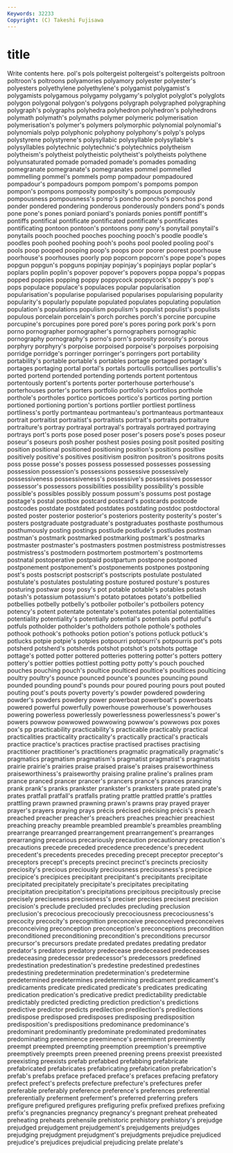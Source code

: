 ```yaml
---
Keywords: 32233 
Copyright: (C) Takeshi Fujisawa
---
```


# title

Write contents here.
 pol's pols
poltergeist poltergeist's poltergeists poltroon poltroon's poltroons polyamories polyamory polyester polyester's
polyesters polyethylene polyethylene's polygamist polygamist's polygamists polygamous polygamy polygamy's polyglot
polyglot's polyglots polygon polygonal polygon's polygons polygraph polygraphed polygraphing polygraph's
polygraphs polyhedra polyhedron polyhedron's polyhedrons polymath polymath's polymaths polymer polymeric
polymerisation polymerisation's polymer's polymers polymorphic polynomial polynomial's polynomials polyp polyphonic
polyphony polyphony's polyp's polyps polystyrene polystyrene's polysyllabic polysyllable polysyllable's polysyllables
polytechnic polytechnic's polytechnics polytheism polytheism's polytheist polytheistic polytheist's polytheists polythene
polyunsaturated pomade pomaded pomade's pomades pomading pomegranate pomegranate's pomegranates pommel
pommelled pommelling pommel's pommels pomp pompadour pompadoured pompadour's pompadours pompom
pompom's pompoms pompon pompon's pompons pomposity pomposity's pompous pompously pompousness
pompousness's pomp's poncho poncho's ponchos pond ponder pondered pondering ponderous
ponderously ponders pond's ponds pone pone's pones poniard poniard's poniards
ponies pontiff pontiff's pontiffs pontifical pontificate pontificated pontificate's pontificates pontificating
pontoon pontoon's pontoons pony pony's ponytail ponytail's ponytails pooch pooched
pooches pooching pooch's poodle poodle's poodles pooh poohed poohing pooh's
poohs pool pooled pooling pool's pools poop pooped pooping poop's
poops poor poorer poorest poorhouse poorhouse's poorhouses poorly pop popcorn
popcorn's pope pope's popes popgun popgun's popguns popinjay popinjay's popinjays
poplar poplar's poplars poplin poplin's popover popover's popovers poppa poppa's
poppas popped poppies popping poppy poppycock poppycock's poppy's pop's pops
populace populace's populaces popular popularisation popularisation's popularise popularised popularises popularising
popularity popularity's popularly populate populated populates populating population population's populations
populism populism's populist populist's populists populous porcelain porcelain's porch porches
porch's porcine porcupine porcupine's porcupines pore pored pore's pores poring
pork pork's porn porno pornographer pornographer's pornographers pornographic pornography pornography's
porno's porn's porosity porosity's porous porphyry porphyry's porpoise porpoised porpoise's
porpoises porpoising porridge porridge's porringer porringer's porringers port portability portability's
portable portable's portables portage portaged portage's portages portaging portal portal's
portals portcullis portcullises portcullis's ported portend portended portending portends portent
portentous portentously portent's portents porter porterhouse porterhouse's porterhouses porter's porters
portfolio portfolio's portfolios porthole porthole's portholes portico porticoes portico's porticos
porting portion portioned portioning portion's portions portlier portliest portliness portliness's
portly portmanteau portmanteau's portmanteaus portmanteaux portrait portraitist portraitist's portraitists portrait's
portraits portraiture portraiture's portray portrayal portrayal's portrayals portrayed portraying portrays
port's ports pose posed poser poser's posers pose's poses poseur
poseur's poseurs posh posher poshest posies posing posit posited positing
position positional positioned positioning position's positions positive positively positive's positives
positivism positron positron's positrons posits poss posse posse's posses possess
possessed possesses possessing possession possession's possessions possessive possessively possessiveness possessiveness's
possessive's possessives possessor possessor's possessors possibilities possibility possibility's possible possible's
possibles possibly possum possum's possums post postage postage's postal postbox
postcard postcard's postcards postcode postcodes postdate postdated postdates postdating postdoc
postdoctoral posted poster posterior posterior's posteriors posterity posterity's poster's posters
postgraduate postgraduate's postgraduates posthaste posthumous posthumously posting postings postlude postlude's
postludes postman postman's postmark postmarked postmarking postmark's postmarks postmaster postmaster's
postmasters postmen postmistress postmistresses postmistress's postmodern postmortem postmortem's postmortems postnatal
postoperative postpaid postpartum postpone postponed postponement postponement's postponements postpones postponing
post's posts postscript postscript's postscripts postulate postulated postulate's postulates postulating
posture postured posture's postures posturing postwar posy posy's pot potable
potable's potables potash potash's potassium potassium's potato potatoes potato's potbellied
potbellies potbelly potbelly's potboiler potboiler's potboilers potency potency's potent potentate
potentate's potentates potential potentialities potentiality potentiality's potentially potential's potentials potful
potful's potfuls potholder potholder's potholders pothole pothole's potholes pothook pothook's
pothooks potion potion's potions potluck potluck's potlucks potpie potpie's potpies
potpourri potpourri's potpourris pot's pots potsherd potsherd's potsherds potshot potshot's
potshots pottage pottage's potted potter pottered potteries pottering potter's potters
pottery pottery's pottier potties pottiest potting potty potty's pouch pouched
pouches pouching pouch's poultice poulticed poultice's poultices poulticing poultry poultry's
pounce pounced pounce's pounces pouncing pound pounded pounding pound's pounds
pour poured pouring pours pout pouted pouting pout's pouts poverty
poverty's powder powdered powdering powder's powders powdery power powerboat powerboat's
powerboats powered powerful powerfully powerhouse powerhouse's powerhouses powering powerless powerlessly
powerlessness powerlessness's power's powers powwow powwowed powwowing powwow's powwows pox
poxes pox's pp practicability practicability's practicable practicably practical practicalities practicality
practicality's practically practical's practicals practice practice's practices practise practised practises
practising practitioner practitioner's practitioners pragmatic pragmatically pragmatic's pragmatics pragmatism pragmatism's
pragmatist pragmatist's pragmatists prairie prairie's prairies praise praised praise's praises
praiseworthiness praiseworthiness's praiseworthy praising praline praline's pralines pram prance pranced
prancer prancer's prancers prance's prances prancing prank prank's pranks prankster
prankster's pranksters prate prated prate's prates pratfall pratfall's pratfalls prating
prattle prattled prattle's prattles prattling prawn prawned prawning prawn's prawns
pray prayed prayer prayer's prayers praying prays précis précised précising
précis's preach preached preacher preacher's preachers preaches preachier preachiest preaching
preachy preamble preambled preamble's preambles preambling prearrange prearranged prearrangement prearrangement's
prearranges prearranging precarious precariously precaution precautionary precaution's precautions precede preceded
precedence precedence's precedent precedent's precedents precedes preceding precept preceptor preceptor's
preceptors precept's precepts precinct precinct's precincts preciosity preciosity's precious preciously
preciousness preciousness's precipice precipice's precipices precipitant precipitant's precipitants precipitate precipitated
precipitately precipitate's precipitates precipitating precipitation precipitation's precipitations precipitous precipitously precise
precisely preciseness preciseness's preciser precises precisest precision precision's preclude precluded
precludes precluding preclusion preclusion's precocious precociously precociousness precociousness's precocity precocity's
precognition preconceive preconceived preconceives preconceiving preconception preconception's preconceptions precondition preconditioned
preconditioning precondition's preconditions precursor precursor's precursors predate predated predates predating
predator predator's predators predatory predecease predeceased predeceases predeceasing predecessor predecessor's
predecessors predefined predestination predestination's predestine predestined predestines predestining predetermination predetermination's
predetermine predetermined predetermines predetermining predicament predicament's predicaments predicate predicated predicate's
predicates predicating predication predication's predicative predict predictability predictable predictably predicted
predicting prediction prediction's predictions predictive predictor predicts predilection predilection's predilections
predispose predisposed predisposes predisposing predisposition predisposition's predispositions predominance predominance's predominant
predominantly predominate predominated predominates predominating preeminence preeminence's preeminent preeminently preempt
preempted preempting preemption preemption's preemptive preemptively preempts preen preened preening
preens preexist preexisted preexisting preexists prefab prefabbed prefabbing prefabricate prefabricated
prefabricates prefabricating prefabrication prefabrication's prefab's prefabs preface prefaced preface's prefaces
prefacing prefatory prefect prefect's prefects prefecture prefecture's prefectures prefer preferable
preferably preference preference's preferences preferential preferentially preferment preferment's preferred preferring
prefers prefigure prefigured prefigures prefiguring prefix prefixed prefixes prefixing prefix's
pregnancies pregnancy pregnancy's pregnant preheat preheated preheating preheats prehensile prehistoric
prehistory prehistory's prejudge prejudged prejudgement prejudgement's prejudgements prejudges prejudging prejudgment
prejudgment's prejudgments prejudice prejudiced prejudice's prejudices prejudicial prejudicing prelate prelate's
